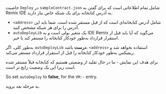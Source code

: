 خاصیت `Deploy` در `sampleContract.json` شامل تمام اطلاعاتی است که برای گفتن به Remix IDE به آدرس کتابخانه برای یک شبکه خاص نیاز دارید.

- `<address>` شامل آدرس کتابخانه‌ای است که از قبل مستقر شده است. شما باید این آدرس را برای هر شبکه مشخص کنید.
- `autoDeployLib` یک متغیر بولی است و به IDE Remix می‌گوید که آیا باید قبل از استقرار قرارداد به‌طور خودکار کتابخانه را مستقر کند یا خیر.

به‌طور کلی، اگر `autoDeployLib` **درست** باشد، `<address>` استفاده نخواهد شد و ریمیکس به‌طور خودکار کتابخانه را قبل از استقرار قرارداد مستقر می‌کند.

برای هدف این نمایش - ما در حال تقلید از وضعیتی هستیم که کتابخانه قبلاً مستقر شده است زیرا این یک وضعیت رایج تر است.

So set `autoDeploy` to **false**, for the `VM:-` entry.

به مرحله بعد بروید.
